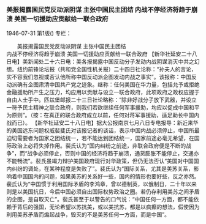 ### 美报揭露国民党反动派阴谋  主张中国民主团结  内战不停经济将趋于崩溃  美国一切援助应贡献给一联合政府

1946-07-31
第1版()
专栏：

　　美报揭露国民党反动派阴谋
    主张中国民主团结     
    内战不停经济将趋于崩溃
    美国一切援助应贡献给一联合政府
    【新华社延安二十八日电】美新闻处二十六日电：美各报揭露中国反动分子发动内战阴谋消灭中共之幻想。纽约前锋论坛报（共和党全国性机关报）二十四日社论称：“孙夫人的言论，实不容我们忽视或否认他所称中国反动派企图发动内战之事实”。该报称：中国反动派确有企图肃清中国共产党之迹象。继称：任何美国在华力量，包括允予或拒绝金融援助所产生之压力，均应用以贡献与设立一联合政府，此项政府之政权应握于自由人士手中。匹兹堡邮报二十三日社论略称：“除非好战分子放下武器，并设立一符予民主精神之联合政府，则我们若欲继续任何军事援助，均应以促成中国和平为原则”。（按：在真正的联合政府成立以前，任何对蒋军事援助，适足助长中国内战而已）。
    【新华社延安二十八日电】据大公报南京七月八日专电报导：新近来华的美国远东问题权威裴斐氏对该报记者的谈话，表示中国内战必须停止，中国所最迫切需要者为国家之团结统一，若不能达到团结统一，国家前途必毫无希望，在国际政治上必将失掉作用。裴氏认为“国内纠纷之前途，非联合政府便是不断的战争”，而“战争必须停止，否则中国的经济将趋于崩溃，通货膨胀不能停止，交通亦不能畅流”。裴氏虽竭力辩护美国政府现行对华政策，但仍无法否认“美国对中国国内纠纷的调处，在某种程度是失败了”。裴氏认为“国际关系，尤其是美苏关系，影响着中国国内的问题，如果美苏的关系好一些，国内的情形也要好些，反之亦然。裴氏认为“中国惯于利用国际矛盾的李鸿章，曾以德制英，以俄制日，二十年以来则是以美国抗日，今后中国必须自出国际权势政治之圈。若仍存利用美苏之间矛盾的企图，是自取灭亡”。裴氏甚至于以警告的口气说：“中国任何一方面，都不能依赖于背后的强国，无论希望以苏抗美，或以美抗苏，都是以疯癫的想法，假使因为利用美苏矛盾而煽起战争，毁灭的不是美苏任何一方面，而是中国”。
